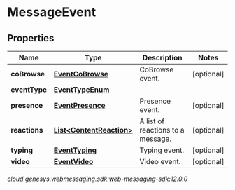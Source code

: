 # MessageEvent


## Properties

| Name | Type | Description | Notes |
| ------------ | ------------- | ------------- | ------------- |
| **coBrowse** | [**EventCoBrowse**](EventCoBrowse) | CoBrowse event. |  [optional] |
| **eventType** | [**EventTypeEnum**](EventTypeEnum) |  |  |
| **presence** | [**EventPresence**](EventPresence) | Presence event. |  [optional] |
| **reactions** | [**List&lt;ContentReaction&gt;**](ContentReaction) | A list of reactions to a message. |  [optional] |
| **typing** | [**EventTyping**](EventTyping) | Typing event. |  [optional] |
| **video** | [**EventVideo**](EventVideo) | Video event. |  [optional] |




_cloud.genesys.webmessaging.sdk:web-messaging-sdk:12.0.0_
